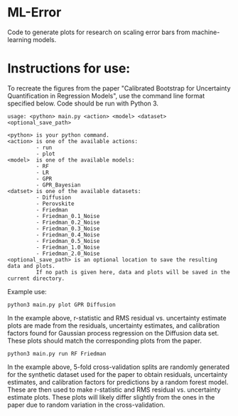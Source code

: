 # ML-Error
Code to generate plots for research on scaling error bars from machine-learning models.

# Instructions for use:
To recreate the figures from the paper "Calibrated Bootstrap for Uncertainty Quantification in Regression Models", use the command line format specified below. Code should be run with Python 3.

```
usage: <python> main.py <action> <model> <dataset> <optional_save_path>

<python> is your python command.
<action> is one of the available actions:
         - run
         - plot
<model>  is one of the available models:
         - RF
         - LR
         - GPR
         - GPR_Bayesian
<datset> is one of the available datasets:
         - Diffusion
         - Perovskite
         - Friedman
         - Friedman_0.1_Noise
         - Friedman_0.2_Noise
         - Friedman_0.3_Noise
         - Friedman_0.4_Noise
         - Friedman_0.5_Noise
         - Friedman_1.0_Noise
         - Friedman_2.0_Noise
<optional_save_path> is an optional location to save the resulting data and plots.
         If no path is given here, data and plots will be saved in the current directory.
```

Example use:

```
python3 main.py plot GPR Diffusion
```
In the example above, r-statistic and RMS residual vs. uncertainty estimate plots are made from the residuals, uncertainty estimates, and calibration factors found for Gaussian process regression on the Diffusion data set. These plots should match the corresponding plots from the paper.

```
python3 main.py run RF Friedman
```
In the example above, 5-fold cross-validation splits are randomly generated for the synthetic dataset used for the paper to obtain residuals, uncertainty estimates, and calibration factors for predictions by a random forest model. These are then used to make r-statistic and RMS residual vs. uncertainty estimate plots. These plots will likely differ slightly from the ones in the paper due to random variation in the cross-validation.
